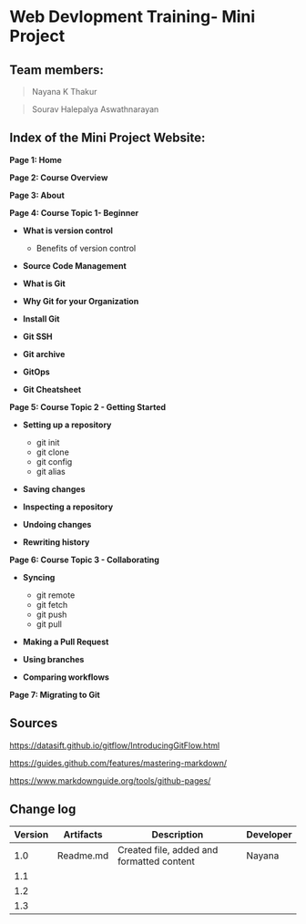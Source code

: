 
# **Web Devlopment Training- Mini Project**

## **Team members:**

>Nayana K Thakur

>Sourav Halepalya Aswathnarayan 

## **Index of the Mini Project Website:**

**Page 1: Home**

**Page 2: Course Overview**

**Page 3: About**

**Page 4: Course Topic 1- Beginner**

* **What is version control**

  * Benefits of version control

* **Source Code Management**

* **What is Git**

* **Why Git for your Organization**

* **Install Git**

* **Git SSH**

* **Git archive**

* **GitOps**

* **Git Cheatsheet**

**Page 5: Course Topic 2 - Getting Started**

* **Setting up a repository**

  * git init
  * git clone
  * git config
  * git alias

* **Saving changes**

* **Inspecting a repository**

* **Undoing changes**

* **Rewriting history**

**Page 6: Course Topic 3 - Collaborating**

* **Syncing**

  * git remote
  * git fetch
  * git push
  * git pull

* **Making a Pull Request**

* **Using branches**

* **Comparing workflows**

**Page 7: Migrating to Git**

## Sources
https://datasift.github.io/gitflow/IntroducingGitFlow.html

https://guides.github.com/features/mastering-markdown/

https://www.markdownguide.org/tools/github-pages/

## Change log
Version | Artifacts | Description | Developer
------------ | ------------- | ------------- | ------------- |
1.0 | Readme.md | Created file, added and formatted content | Nayana
1.1|  | | |
1.2|  | | |
1.3|  | | |